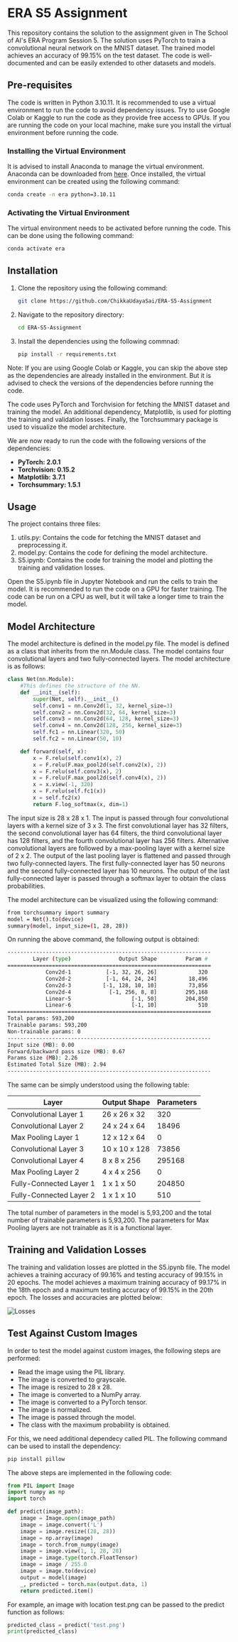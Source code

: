 # ERA S5 Assignment

This repository contains the solution to the assignment given in The School of AI's ERA Program Session 5. The solution uses PyTorch to train a convolutional neural network on the MNIST dataset. The trained model achieves an accuracy of 99.15% on the test dataset. The code is well-documented and can be easily extended to other datasets and models.


## Pre-requisites

The code is written in Python 3.10.11. It is recommended to use a virtual environment to run the code to avoid dependency issues. Try to use Google Colab or Kaggle to run the code as they provide free access to GPUs. If you are running the code on your local machine, make sure you install the virtual environment before running the code.

### Installing the Virtual Environment

It is advised to install Anaconda to manage the virtual environment. Anaconda can be downloaded from [here](https://www.anaconda.com/products/individual). Once installed, the virtual environment can be created using the following command:

```bash
conda create -n era python=3.10.11
```

### Activating the Virtual Environment

The virtual environment needs to be activated before running the code. This can be done using the following command:

```bash
conda activate era
```

## Installation

1. Clone the repository using the following command:

    ```bash
    git clone https://github.com/ChikkaUdayaSai/ERA-S5-Assignment
    ```

2. Navigate to the repository directory:

    ```bash
    cd ERA-S5-Assignment
    ```

3. Install the dependencies using the following commnad:

    ```bash
    pip install -r requirements.txt
    ```

Note: If you are using Google Colab or Kaggle, you can skip the above step as the dependencies are already installed in the environment. But it is advised to check the versions of the dependencies before running the code.

The code uses PyTorch and Torchvision for fetching the MNIST dataset and training the model. An additional dependency, Matplotlib, is used for plotting the training and validation losses. Finally, the Torchsummary package is used to visualize the model architecture.

We are now ready to run the code with the following versions of the dependencies:

- **PyTorch: 2.0.1**
- **Torchvision: 0.15.2**
- **Matplotlib: 3.7.1**
- **Torchsummary: 1.5.1**


## Usage

The project contains three files:

1. utils.py: Contains the code for fetching the MNIST dataset and preprocessing it.
2. model.py: Contains the code for defining the model architecture.
3. S5.ipynb: Contains the code for training the model and plotting the training and validation losses.

Open the S5.ipynb file in Jupyter Notebook and run the cells to train the model. It is recommended to run the code on a GPU for faster training. The code can be run on a CPU as well, but it will take a longer time to train the model.

## Model Architecture

The model architecture is defined in the model.py file. The model is defined as a class that inherits from the nn.Module class. The model contains four convolutional layers and two fully-connected layers. The model architecture is as follows:

```python
class Net(nn.Module):
    #This defines the structure of the NN.
    def __init__(self):
        super(Net, self).__init__()
        self.conv1 = nn.Conv2d(1, 32, kernel_size=3)
        self.conv2 = nn.Conv2d(32, 64, kernel_size=3)
        self.conv3 = nn.Conv2d(64, 128, kernel_size=3)
        self.conv4 = nn.Conv2d(128, 256, kernel_size=3)
        self.fc1 = nn.Linear(320, 50)
        self.fc2 = nn.Linear(50, 10)

    def forward(self, x):
        x = F.relu(self.conv1(x), 2)
        x = F.relu(F.max_pool2d(self.conv2(x), 2)) 
        x = F.relu(self.conv3(x), 2)
        x = F.relu(F.max_pool2d(self.conv4(x), 2)) 
        x = x.view(-1, 320)
        x = F.relu(self.fc1(x))
        x = self.fc2(x)
        return F.log_softmax(x, dim=1)
```

The input size is 28 x 28 x 1. The input is passed through four convolutional layers with a kernel size of 3 x 3. The first convolutional layer has 32 filters, the second convolutional layer has 64 filters, the third convolutional layer has 128 filters, and the fourth convolutional layer has 256 filters. Alternative convolutional layers are followed by a max-pooling layer with a kernel size of 2 x 2. The output of the last pooling layer is flattened and passed through two fully-connected layers. The first fully-connected layer has 50 neurons and the second fully-connected layer has 10 neurons. The output of the last fully-connected layer is passed through a softmax layer to obtain the class probabilities.

The model architecture can be visualized using the following command:

```bash
from torchsummary import summary
model = Net().to(device)
summary(model, input_size=(1, 28, 28))
```

On running the above command, the following output is obtained:

```bash
----------------------------------------------------------------
        Layer (type)               Output Shape         Param #
================================================================
            Conv2d-1           [-1, 32, 26, 26]             320
            Conv2d-2           [-1, 64, 24, 24]          18,496
            Conv2d-3          [-1, 128, 10, 10]          73,856
            Conv2d-4            [-1, 256, 8, 8]         295,168
            Linear-5                   [-1, 50]         204,850
            Linear-6                   [-1, 10]             510
================================================================
Total params: 593,200
Trainable params: 593,200
Non-trainable params: 0
----------------------------------------------------------------
Input size (MB): 0.00
Forward/backward pass size (MB): 0.67
Params size (MB): 2.26
Estimated Total Size (MB): 2.94
----------------------------------------------------------------
```

The same can be simply understood using the following table:

| Layer | Output Shape | Parameters |
|-------|--------------|------------|
| Convolutional Layer 1 | 26 x 26 x 32 | 320 |
| Convolutional Layer 2 | 24 x 24 x 64 | 18496 |
| Max Pooling Layer 1 | 12 x 12 x 64 | 0 |
| Convolutional Layer 3 | 10 x 10 x 128 | 73856 |
| Convolutional Layer 4 | 8 x 8 x 256 | 295168 |
| Max Pooling Layer 2 | 4 x 4 x 256 | 0 |
| Fully-Connected Layer 1 | 1 x 1 x 50 | 204850 |
| Fully-Connected Layer 2 | 1 x 1 x 10 | 510 |

The total number of parameters in the model is 5,93,200 and the total number of trainable parameters is 5,93,200. The parameters for Max Pooling layers are not trainable as it is a functional layer.



## Training and Validation Losses

The training and validation losses are plotted in the S5.ipynb file. The model achieves a training accuracy of 99.16% and testing accuracy of 99.15% in 20 epochs. The model achieves a maximum training accuracy of 99.17% in the 18th epoch and a maximum testing accuracy of 99.15% in the 20th epoch. The losses and accuracies are plotted below:

![Losses](assets/results.png)


## Test Against Custom Images

In order to test the model against custom images, the following steps are performed:
- Read the image using the PIL library.
- The image is converted to grayscale.
- The image is resized to 28 x 28.
- The image is converted to a NumPy array.
- The image is converted to a PyTorch tensor.
- The image is normalized.
- The image is passed through the model.
- The class with the maximum probability is obtained.

For this, we need additional dependecy called PIL. The following command can be used to install the dependency:

```bash
pip install pillow
```

The above steps are implemented in the following code:

```python
from PIL import Image
import numpy as np
import torch

def predict(image_path):
    image = Image.open(image_path)
    image = image.convert('L')
    image = image.resize((28, 28))
    image = np.array(image)
    image = torch.from_numpy(image)
    image = image.view(1, 1, 28, 28)
    image = image.type(torch.FloatTensor)
    image = image / 255.0
    image = image.to(device)
    output = model(image)
    _, predicted = torch.max(output.data, 1)
    return predicted.item()
```

For example, an image with location test.png can be passed to the predict function as follows:

```python
predicted_class = predict('test.png')
print(predicted_class)
```

